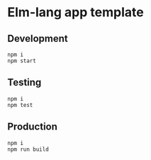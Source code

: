 # Elm-lang app template

## Development

```
npm i
npm start
```

## Testing

```
npm i
npm test
```

## Production

```
npm i
npm run build
```
